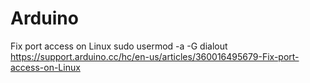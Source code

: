 # Arduino
Fix port access on Linux
sudo usermod -a -G dialout <username>
https://support.arduino.cc/hc/en-us/articles/360016495679-Fix-port-access-on-Linux
